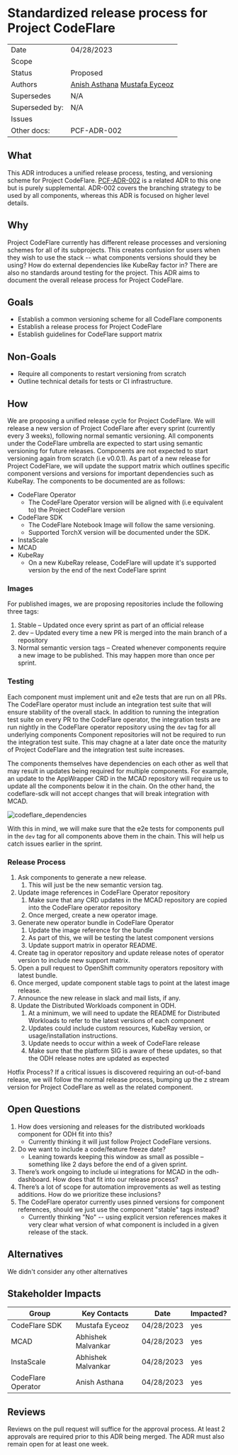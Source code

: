 # Standardized release process for Project CodeFlare

|                |                          |
| -------------- | ------------------------ |
| Date           | 04/28/2023               |
| Scope          |                          |
| Status         | Proposed                    |
| Authors        | [Anish Asthana](@anishasthana) [Mustafa Eyceoz](@Maxusmusti) |
| Supersedes     | N/A                      |
| Superseded by: | N/A                      |
| Issues         |                          |
| Other docs:    | PCF-ADR-002              |

## What

This ADR introduces a unified release process, testing, and versioning scheme for Project CodeFlare.
[PCF-ADR-002](./PCF-ADR-0002-release-story-and-branch-maintenance.md) is a related ADR to this one but is purely supplemental. ADR-002 covers the branching strategy to be used by all components, whereas this ADR is focused on higher
level details.

## Why

Project CodeFlare currently has different release processes and versioning schemes for all of its subprojects. This creates confusion for users when they wish to use the stack -- what components versions should they be using? How do external dependencies like KubeRay factor in?
There are also no standards around testing for the project.
This ADR aims to document the overall release process for Project CodeFlare.

## Goals

* Establish a common versioning scheme for all CodeFlare components
* Establish a release process for Project CodeFlare
* Establish guidelines for CodeFlare support matrix

## Non-Goals

* Require all components to restart versioning from scratch
* Outline technical details for tests or CI infrastructure.

## How

We are proposing a unified release cycle for Project CodeFlare.
We will release a new version of Project CodeFlare after every sprint (currently every 3 weeks), following normal semantic versioning. All components under the CodeFlare umbrella are expected to start using semantic versioning for future releases. Components are not expected to start versioning again from scratch (i.e v0.0.1). As part of a new release for Project CodeFlare, we will update the support matrix which outlines specific component versions and versions for important dependencies such as KubeRay. The components to be documented are as follows:

* CodeFlare Operator
  * The CodeFlare Operator version will be aligned with (i.e equivalent to) the Project CodeFlare version
* CodeFlare SDK
  * The CodeFlare Notebook Image will follow the same versioning.
  * Supported TorchX version will be documented under the SDK.
* InstaScale
* MCAD
* KubeRay
  * On a new KubeRay release, CodeFlare will update it's supported version by the end of the next CodeFlare sprint

### Images

For published images, we are proposing repositories include the following three tags:

1. Stable – Updated once every sprint as part of an official release
2. dev – Updated every time a new PR is merged into the main branch of a repository
3. Normal semantic version tags – Created whenever components require a new image to be published. This may happen more than once per sprint.

### Testing

Each component must implement unit and e2e tests that are run on all PRs.
The CodeFlare operator must include an integration test suite that will ensure stability of the overall stack.
In addition to running the integration test suite on every PR to the CodeFlare operator, the integration tests are run nightly in the CodeFlare operator repository using the `dev` tag for all underlying components
Component repositories will not be required to run the integration test suite. This may chagne at a later date once the maturity of Project CodeFlare and the integration test suite increases.

The components themselves have dependencies on each other as well that may result in updates being required for multiple components. For example, an update to the AppWrapper CRD in the MCAD repository will require us to update all the components below it in the chain. On the other hand, the codeflare-sdk will not accept changes that will break integration with MCAD.

![codeflare_dependencies](images/PCF-ADR-003-dependencies.png)

With this in mind, we will make sure that the e2e tests for components pull in the `dev` tag for all components above them in the chain. This will help us catch issues earlier in the sprint.

### Release Process

1. Ask components to generate a new release.
    1. This will just be the new semantic version tag.
2. Update image references in CodeFlare Operator repository
    1. Make sure that any CRD updates in the MCAD repository are copied into the CodeFlare operator repository
    2. Once merged, create a new operator image.
3. Generate new operator bundle in CodeFlare Operator
    1. Update the image reference for the bundle
    2. As part of this, we will be testing the latest component versions
    3. Update support matrix in operator README.
4. Create tag in operator repository and update release notes of operator version to include new support matrix.
5. Open a pull request to OpenShift community operators repository with latest bundle.
6. Once merged, update component stable tags to point at the latest image release.
7. Announce the new release in slack and mail lists, if any.
8. Update the Distributed Workloads component in ODH.
    1. At a minimum, we will need to update the README for Distributed Workloads to refer to the latest versions of each component
    2. Updates could include custom resources, KubeRay version, or usage/installation instructions.
    3. Update needs to occur within a week of CodeFlare release
    4. Make sure that the platform SIG is aware of these updates, so that the ODH release notes are updated as expected

Hotfix Process?
If a critical issues is discovered requiring an out-of-band release, we will follow the normal release process, bumping up the z stream version for Project CodeFlare as well as the related component.

## Open Questions

1. How does versioning and releases for the distributed workloads component for ODH fit into this?
    * Currently thinking it will just follow Project CodeFlare versions.
2. Do we want to include a code/feature freeze date?
    * Leaning towards keeping this window as small as possible – something like 2 days before the end of a given sprint.
3. There’s work ongoing to include ui integrations for MCAD in the odh-dashboard. How does that fit into our release process?
4. There’s a lot of scope for automation improvements as well as testing additions. How do we prioritize these inclusions?
5. The CodeFlare operator currently uses pinned versions for component references, should we just use the component "stable" tags instead?
    * Currently thinking "No" -- using explicit version references makes it very clear what version of what component is included in a given release of the stack.

## Alternatives

We didn't consider any other alternatives

## Stakeholder Impacts

| Group                         | Key Contacts       | Date       | Impacted? |
| ----------------------------- | ------------------ | ---------- | --------- |
| CodeFlare SDK                 | Mustafa Eyceoz     | 04/28/2023  | yes       |
| MCAD                          | Abhishek Malvankar | 04/28/2023  | yes       |
| InstaScale                    | Abhishek Malvankar | 04/28/2023  | yes       |
| CodeFlare Operator            | Anish Asthana      | 04/28/2023  | yes       |

## Reviews

Reviews on the pull request will suffice for the approval process. At least 2 approvals are required prior to this ADR being merged. The ADR must also remain open for at least one week.
